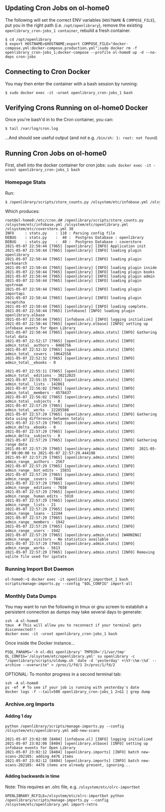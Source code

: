 ## Updating Cron Jobs on ol-home0

The following will set the correct ENV variables (`HOSTNAME` & `COMPOSE_FILE`), put you in the right path (i.e. `/opt/openlibrary`), remove the existing `openlibrary_cron-jobs_1 container`, rebuild a fresh container.

```bash:
$ cd /opt/openlibrary
$ export HOSTNAME=$HOSTNAME;export COMPOSE_FILE="docker-compose.yml:docker-compose.production.yml";sudo docker rm -f openlibrary_cron-jobs_1;docker-compose --profile ol-home0 up -d --no-deps cron-jobs
```

## Connecting to Cron Docker

You may then enter the container with a bash session by running:

```bash:
$ sudo docker exec -it -uroot openlibrary_cron-jobs_1 bash
```

## Verifying Crons Running on ol-home0 Docker

Once you're bash'd in to the Cron container, you can:

```
$ tail /var/log/cron.log
```

...And should see useful output (and not e.g. `/bin/sh: 1: root: not found`)

## Running Cron Jobs on ol-home0

First, shell into the docker container for cron jobs:
```sudo docker exec -it -uroot openlibrary_cron-jobs_1 bash```

### Homepage Stats

Run:
```bash
$ /openlibrary/scripts/store_counts.py /olsystem/etc/infobase.yml /olsystem/etc/openlibrary.yml /olsystem/etc/coverstore.yml 30
```
Which produces:
```
root@ol-home0:/etc/cron.d# /openlibrary/scripts/store_counts.py /olsystem/etc/infobase.yml /olsystem/etc/openlibrary.yml /olsystem/etc/coverstore.yml 30
INFO     : stats.py    : 110 : Parsing config file
DEBUG    : stats.py    :  40 :  Postgres Database : openlibrary
DEBUG    : stats.py    :  40 :  Postgres Database : coverstore
2021-05-07 22:50:44 [7965] [openlibrary] [INFO] Application init
2021-05-07 22:50:44 [7965] [openlibrary] [INFO] loading plugin openlibrary
2021-05-07 22:50:44 [7965] [openlibrary] [INFO] loading plugin worksearch
2021-05-07 22:50:44 [7965] [openlibrary] [INFO] loading plugin inside
2021-05-07 22:50:44 [7965] [openlibrary] [INFO] loading plugin books
2021-05-07 22:50:44 [7965] [openlibrary] [INFO] loading plugin admin
2021-05-07 22:50:44 [7965] [openlibrary] [INFO] loading plugin upstream
2021-05-07 22:50:44 [7965] [openlibrary] [INFO] loading plugin importapi
2021-05-07 22:50:44 [7965] [openlibrary] [INFO] loading plugin recaptcha
2021-05-07 22:50:44 [7965] [openlibrary] [INFO] loading complete.
2021-05-07 22:50:44 [7965] [infobase] [INFO] loading plugin openlibrary.olbase
2021-05-07 22:50:44 [7965] [infobase.ol] [INFO] logging initialized
2021-05-07 22:50:44 [7965] [openlibrary.olbase] [INFO] setting up infobase events for Open Library
2021-05-07 22:50:44 [7965] [openlibrary.admin.stats] [INFO] Gathering total data
2021-05-07 22:52:17 [7965] [openlibrary.admin.stats] [INFO]   admin_total__authors - 8466756
2021-05-07 22:52:32 [7965] [openlibrary.admin.stats] [INFO]   admin_total__covers - 10642558
2021-05-07 22:52:32 [7965] [openlibrary.admin.stats] [INFO]   admin_total__ebooks - 0
                
2021-05-07 22:55:11 [7965] [openlibrary.admin.stats] [INFO]   admin_total__editions - 30212025
2021-05-07 22:55:15 [7965] [openlibrary.admin.stats] [INFO]   admin_total__lists - 142861
2021-05-07 22:56:02 [7965] [openlibrary.admin.stats] [INFO]   admin_total__members - 4578437
2021-05-07 22:56:02 [7965] [openlibrary.admin.stats] [INFO]   admin_total__subjects - 0
2021-05-07 22:57:29 [7965] [openlibrary.admin.stats] [INFO]   admin_total__works - 22285588
2021-05-07 22:57:29 [7965] [openlibrary.admin.stats] [INFO] Gathering data using difference between totals
2021-05-07 22:57:29 [7965] [openlibrary.admin.stats] [INFO]   admin_delta__ebooks - 0
2021-05-07 22:57:29 [7965] [openlibrary.admin.stats] [INFO]   admin_delta__subjects - 0
2021-05-07 22:57:29 [7965] [openlibrary.admin.stats] [INFO] Gathering range data
2021-05-07 22:57:29 [7965] [openlibrary.admin.stats] [INFO]  2021-05-07 00:00:00 to 2021-05-07 22:57:29.444198
2021-05-07 22:57:29 [7965] [openlibrary.admin.stats] [INFO]   admin_range__authors - 2567
2021-05-07 22:57:29 [7965] [openlibrary.admin.stats] [INFO]   admin_range__bot_edits - 15831
2021-05-07 22:57:29 [7965] [openlibrary.admin.stats] [INFO]   admin_range__covers - 7848
2021-05-07 22:57:29 [7965] [openlibrary.admin.stats] [INFO]   admin_range__editions - 7658
2021-05-07 22:57:29 [7965] [openlibrary.admin.stats] [INFO]   admin_range__human_edits - 5910
2021-05-07 22:57:29 [7965] [openlibrary.admin.stats] [INFO]   admin_range__lists - 21
2021-05-07 22:57:29 [7965] [openlibrary.admin.stats] [INFO]   admin_range__loans - 12244
2021-05-07 22:57:29 [7965] [openlibrary.admin.stats] [INFO]   admin_range__members - 1942
2021-05-07 22:57:29 [7965] [openlibrary.admin.stats] [INFO]   admin_range__users - 1942
2021-05-07 22:57:29 [7965] [openlibrary.admin.stats] [WARNING]   admin_range__visitors - No statistics available
2021-05-07 22:57:29 [7965] [openlibrary.admin.stats] [INFO]   admin_range__works - 5613
2021-05-07 22:57:29 [7965] [openlibrary.admin.stats] [INFO] Removing sqlite file used for ipstats
```

### Running Import Bot Daemon

```
ol-home0:~$ docker exec -it openlibrary_importbot_1 bash
scripts/manage-imports.py --config "$OL_CONFIG" import-all
```

### Monthly Data Dumps

You may want to run the following in tmux or gnu screen to establish a persistent connection as dumps may take several days to generate:

```
ssh -A ol-home0
tmux  # This will allow you to reconnect if your terminal gets disconnected!!
docker exec -it -uroot openlibrary_cron-jobs_1 bash
```
Once inside the Docker instance...
```
PSQL_PARAMS='-h ol-db1 openlibrary' TMPDIR='/1/var/tmp' OL_CONFIG='/olsystem/etc/openlibrary.yml' su openlibrary -c "/openlibrary/scripts/oldump.sh `date -d 'yesterday' +\%Y-\%m-\%d` --archive --overwrite" > /proc/1/fd/1 2>/proc/1/fd/2
```
OPTIONAL: To monitor progress in a second terminal tab:
```
ssh -A ol-home0
ps -ef  # To see if your job is running with yesterday's date
docker logs -f --tail=500 openlibrary_cron-jobs_1 2>&1 | grep dump
```

### Archive.org Imports

#### Adding 1 day

```bash:
python /openlibrary/scripts/manage-imports.py --config /olsystem/etc/openlibrary.yml add-new-scans
```

```
2021-05-07 23:02:08 [8404] [infobase.ol] [INFO] logging initialized
2021-05-07 23:02:08 [8404] [openlibrary.olbase] [INFO] setting up infobase events for Open Library
2021-05-07 23:02:12 [8404] [openlibrary.imports] [INFO] batch new-scans-202105: adding 4476 items
2021-05-07 23:02:12 [8404] [openlibrary.imports] [INFO] batch new-scans-202105: 4476 items are already present, ignoring...
```

#### Adding backwards in time

Note: This requires an .olrc file, e.g. `/olsystem/etc/olrc-importbot`

```
OPENLIBRARY_RCFILE=/olsystem/etc/olrc-importbot python /openlibrary/scripts/manage-imports.py --config /olsystem/etc/openlibrary.yml import-retro
```